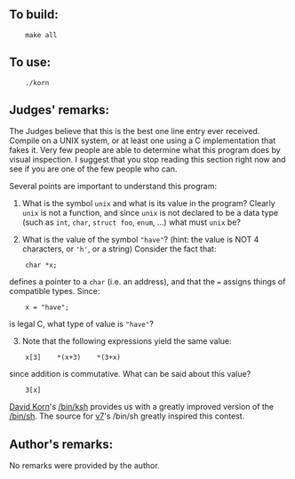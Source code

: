 ## To build:

``` <!---sh-->
    make all
```


## To use:

``` <!---sh-->
    ./korn
```


## Judges' remarks:

The Judges believe that this is the best one line entry ever received.
Compile on a UNIX system, or at least one using a C implementation that
fakes it.  Very few people are able to determine what this program
does by visual inspection.  I suggest that you stop reading this
section right now and see if you are one of the few people who can.

Several points are important to understand this program:

1. What is the symbol `unix` and what is its value in the program?  Clearly
`unix` is not a function, and since `unix` is not declared to be a data type
(such as `int`, `char`, `struct foo`, `enum`, ...) what must `unix` be?

2. What is the value of the symbol `"have"`?  (hint: the value is NOT 4
characters, or `'h'`, or a string)  Consider the fact that:

``` <!---c-->
    char *x;
```

defines a pointer to a `char` (i.e. an address), and that the `=` assigns
things of compatible types.  Since:

``` <!---c-->
    x = "have";
```

is legal C, what type of value is `"have"`?

3. Note that the following expressions yield the same value:

``` <!---c-->
    x[3]	*(x+3)	  *(3+x)
```

since addition is commutative.  What can be said about this value?

``` <!---c-->
    3[x]
```

[David
Korn](https://news.slashdot.org/story/01/02/06/2030205/david-korn-tells-all)'s
[/bin/ksh](https://en.wikipedia.org/wiki/KornShell) provides us with a greatly
improved version of the [/bin/sh](https://en.wikipedia.org/wiki/Bourne_shell).
The source for [v7](https://en.wikipedia.org/wiki/Version_7_Unix)'s /bin/sh
greatly inspired this contest.


## Author's remarks:

No remarks were provided by the author.


<!--

    Copyright © 1984-2024 by Landon Curt Noll. All Rights Reserved.

    You are free to share and adapt this file under the terms of this license:

	Creative Commons Attribution-ShareAlike 4.0 International (CC BY-SA 4.0)

    For more information, see:

	https://creativecommons.org/licenses/by-sa/4.0/

-->
